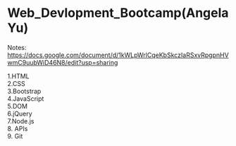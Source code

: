# Web_Devlopment_Bootcamp(Angela Yu)

Notes:
https://docs.google.com/document/d/1kWLpWrlCqeKbSkczIaRSxvRpgpnHVwmC9uubWiD46N8/edit?usp=sharing

1.HTML <br>
2.CSS <br>
3.Bootstrap <br>
4.JavaScript <br>
5.DOM <br>
6.jQuery <br>
7.Node.js <br>
8. APIs <br>
9. Git <br>
